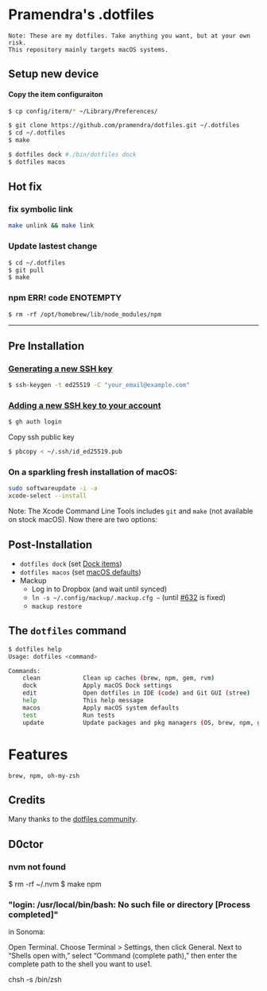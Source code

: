 # Pramendra's .dotfiles

```
Note: These are my dotfiles. Take anything you want, but at your own risk.
This repository mainly targets macOS systems.
```

## Setup new device

#### Copy the item configuraiton

```bash
$ cp config/iterm/* ~/Library/Preferences/
```

```bash
$ git clone https://github.com/pramendra/dotfiles.git ~/.dotfiles
$ cd ~/.dotfiles
$ make
```

```bash
$ dotfiles dock #./bin/dotfiles dock
$ dotfiles macos
```

## Hot fix

### fix symbolic link

```bash
make unlink && make link
```

### Update lastest change

```bash
$ cd ~/.dotfiles
$ git pull
$ make
```

### npm ERR! code ENOTEMPTY

```$
$ rm -rf /opt/homebrew/lib/node_modules/npm
```

---

## Pre Installation

### [Generating a new SSH key](https://docs.github.com/en/authentication/connecting-to-github-with-ssh/generating-a-new-ssh-key-and-adding-it-to-the-ssh-agent#generating-a-new-ssh-key)

```bash
$ ssh-keygen -t ed25519 -C "your_email@example.com"
```

### [Adding a new SSH key to your account](https://docs.github.com/en/authentication/connecting-to-github-with-ssh/adding-a-new-ssh-key-to-your-github-account#adding-a-new-ssh-key-to-your-account)

```bash
$ gh auth login
```

Copy ssh public key

```bash
$ pbcopy < ~/.ssh/id_ed25519.pub
```

### On a sparkling fresh installation of macOS:

```bash
sudo softwareupdate -i -a
xcode-select --install
```

Note: The Xcode Command Line Tools includes `git` and `make` (not available on stock macOS). Now there are two options:

## Post-Installation

- `dotfiles dock` (set [Dock items](./macos/dock.sh))
- `dotfiles macos` (set [macOS defaults](./macos/defaults.sh))
- Mackup
  - Log in to Dropbox (and wait until synced)
  - `ln -s ~/.config/mackup/.mackup.cfg ~` (until [#632](https://github.com/lra/mackup/pull/632) is fixed)
  - `mackup restore`

## The `dotfiles` command

```bash
$ dotfiles help
Usage: dotfiles <command>

Commands:
    clean            Clean up caches (brew, npm, gem, rvm)
    dock             Apply macOS Dock settings
    edit             Open dotfiles in IDE (code) and Git GUI (stree)
    help             This help message
    macos            Apply macOS system defaults
    test             Run tests
    update           Update packages and pkg managers (OS, brew, npm, gem)
```

# Features

```
brew, npm, oh-my-zsh
```

## Credits

Many thanks to the [dotfiles community](https://dotfiles.github.io).

## D0ctor

### nvm not found

$ rm -rf ~/.nvm
$ make npm

### "login: /usr/local/bin/bash: No such file or directory [Process completed]"

in Sonoma:

Open Terminal.
Choose Terminal > Settings, then click General.
Next to “Shells open with,” select “Command (complete path),” then enter the complete path to the shell you want to use1.

chsh -s /bin/zsh
